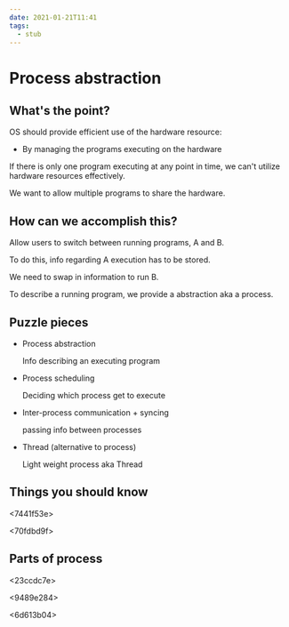 ```yaml
---
date: 2021-01-21T11:41
tags: 
  - stub
---
```


# Process abstraction

## What's the point?

OS should provide efficient use of the hardware resource:
- By managing the programs executing on the hardware

If there is only one program executing at any point in time, we can't utilize hardware resources effectively.

We want to allow multiple programs to share the hardware.

## How can we accomplish this?

Allow users to switch between running programs, A and B.

To do this, info regarding A execution has to be stored.

We need to swap in information to run B.

To describe a running program, we provide a abstraction aka a process.

## Puzzle pieces

- Process abstraction

  Info describing an executing program
  
- Process scheduling

  Deciding which process get to execute
  
- Inter-process communication + syncing

  passing info between processes
  
- Thread (alternative to process)

  Light weight process aka Thread
  
## Things you should know

<7441f53e>

<70fdbd9f>

## Parts of process
  
<23ccdc7e>

<9489e284>

<6d613b04>

<af4b7678>
